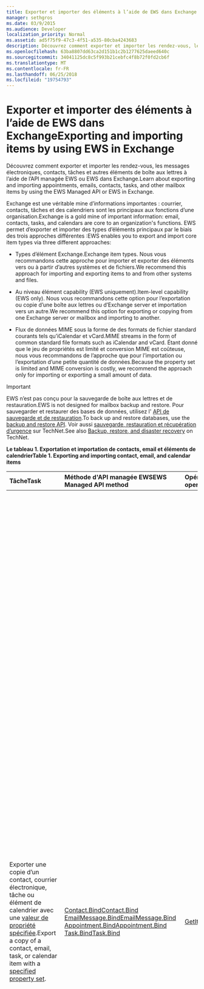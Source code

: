```yaml
---
title: Exporter et importer des éléments à l’aide de EWS dans Exchange
manager: sethgros
ms.date: 03/9/2015
ms.audience: Developer
localization_priority: Normal
ms.assetid: ad5f75f9-47c3-4f51-a535-80cba4243683
description: Découvrez comment exporter et importer les rendez-vous, les messages électroniques, contacts, tâches et autres éléments de boîte aux lettres à l’aide de l’API managée EWS ou EWS dans Exchange.
ms.openlocfilehash: 63ba8807dd63ca2d151b1c2b1277625daeed640c
ms.sourcegitcommit: 34041125dc8c5f993b21cebfc4f8b72f0fd2cb6f
ms.translationtype: MT
ms.contentlocale: fr-FR
ms.lasthandoff: 06/25/2018
ms.locfileid: "19754793"
---
```

# <a name="exporting-and-importing-items-by-using-ews-in-exchange"></a><span data-ttu-id="1744a-103">Exporter et importer des éléments à l’aide de EWS dans Exchange</span><span class="sxs-lookup"><span data-stu-id="1744a-103">Exporting and importing items by using EWS in Exchange</span></span>

<span data-ttu-id="1744a-104">Découvrez comment exporter et importer les rendez-vous, les messages électroniques, contacts, tâches et autres éléments de boîte aux lettres à l’aide de l’API managée EWS ou EWS dans Exchange.</span><span class="sxs-lookup"><span data-stu-id="1744a-104">Learn about exporting and importing appointments, emails, contacts, tasks, and other mailbox items by using the EWS Managed API or EWS in Exchange.</span></span> 
  
<span data-ttu-id="1744a-105">Exchange est une véritable mine d’informations importantes : courrier, contacts, tâches et des calendriers sont les principaux aux fonctions d’une organisation.</span><span class="sxs-lookup"><span data-stu-id="1744a-105">Exchange is a gold mine of important information: email, contacts, tasks, and calendars are core to an organization's functions.</span></span> <span data-ttu-id="1744a-106">EWS permet d’exporter et importer des types d’éléments principaux par le biais des trois approches différentes :</span><span class="sxs-lookup"><span data-stu-id="1744a-106">EWS enables you to export and import core item types via three different approaches:</span></span>
  
- <span data-ttu-id="1744a-107">Types d’élément Exchange.</span><span class="sxs-lookup"><span data-stu-id="1744a-107">Exchange item types.</span></span> <span data-ttu-id="1744a-108">Nous vous recommandons cette approche pour importer et exporter des éléments vers ou à partir d’autres systèmes et de fichiers.</span><span class="sxs-lookup"><span data-stu-id="1744a-108">We recommend this approach for importing and exporting items to and from other systems and files.</span></span>
    
- <span data-ttu-id="1744a-109">Au niveau élément capability (EWS uniquement).</span><span class="sxs-lookup"><span data-stu-id="1744a-109">Item-level capability (EWS only).</span></span> <span data-ttu-id="1744a-110">Nous vous recommandons cette option pour l’exportation ou copie d’une boîte aux lettres ou d’Exchange server et importation vers un autre.</span><span class="sxs-lookup"><span data-stu-id="1744a-110">We recommend this option for exporting or copying from one Exchange server or mailbox and importing to another.</span></span>
    
- <span data-ttu-id="1744a-111">Flux de données MIME sous la forme de des formats de fichier standard courants tels qu’iCalendar et vCard.</span><span class="sxs-lookup"><span data-stu-id="1744a-111">MIME streams in the form of common standard file formats such as iCalendar and vCard.</span></span> <span data-ttu-id="1744a-112">Étant donné que le jeu de propriétés est limité et conversion MIME est coûteuse, nous vous recommandons de l’approche que pour l’importation ou l’exportation d’une petite quantité de données.</span><span class="sxs-lookup"><span data-stu-id="1744a-112">Because the property set is limited and MIME conversion is costly, we recommend the approach only for importing or exporting a small amount of data.</span></span>
    
> [!IMPORTANT]
> <span data-ttu-id="1744a-113">EWS n’est pas conçu pour la sauvegarde de boîte aux lettres et de restauration.</span><span class="sxs-lookup"><span data-stu-id="1744a-113">EWS is not designed for mailbox backup and restore.</span></span> <span data-ttu-id="1744a-114">Pour sauvegarder et restaurer des bases de données, utilisez l' [API de sauvegarde et de restauration](../backup-restore/backup-and-restore-for-exchange-2013.md).</span><span class="sxs-lookup"><span data-stu-id="1744a-114">To back up and restore databases, use the [backup and restore API](../backup-restore/backup-and-restore-for-exchange-2013.md).</span></span> <span data-ttu-id="1744a-115">Voir aussi [sauvegarde, restauration et récupération d’urgence](http://technet.microsoft.com/en-us/library/dd876874%28v=exchg.150%29.aspx) sur TechNet.</span><span class="sxs-lookup"><span data-stu-id="1744a-115">See also [Backup, restore, and disaster recovery](http://technet.microsoft.com/en-us/library/dd876874%28v=exchg.150%29.aspx) on TechNet.</span></span> 
  
<span data-ttu-id="1744a-116">**Le tableau 1. Exportation et importation de contacts, email et éléments de calendrier**</span><span class="sxs-lookup"><span data-stu-id="1744a-116">**Table 1. Exporting and importing contact, email, and calendar items**</span></span>

|<span data-ttu-id="1744a-117">**Tâche**</span><span class="sxs-lookup"><span data-stu-id="1744a-117">**Task**</span></span>|<span data-ttu-id="1744a-118">**Méthode d'API managée EWS**</span><span class="sxs-lookup"><span data-stu-id="1744a-118">**EWS Managed API method**</span></span>|<span data-ttu-id="1744a-119">**Opération EWS**</span><span class="sxs-lookup"><span data-stu-id="1744a-119">**EWS operation**</span></span>|<span data-ttu-id="1744a-120">**Remarques**</span><span class="sxs-lookup"><span data-stu-id="1744a-120">**Notes**</span></span>|
|:-----|:-----|:-----|:-----|
|<span data-ttu-id="1744a-121">Exporter une copie d’un contact, courrier électronique, tâche ou élément de calendrier avec une [valeur de propriété spécifiée](properties-and-extended-properties-in-ews-in-exchange.md).</span><span class="sxs-lookup"><span data-stu-id="1744a-121">Export a copy of a contact, email, task, or calendar item with a [specified property set](properties-and-extended-properties-in-ews-in-exchange.md).</span></span>  <br/> |[<span data-ttu-id="1744a-122">Contact.Bind</span><span class="sxs-lookup"><span data-stu-id="1744a-122">Contact.Bind</span></span>](http://msdn.microsoft.com/en-us/library/microsoft.exchange.webservices.data.contact.bind%28v=exchg.80%29.aspx) <br/> [<span data-ttu-id="1744a-123">EmailMessage.Bind</span><span class="sxs-lookup"><span data-stu-id="1744a-123">EmailMessage.Bind</span></span>](http://msdn.microsoft.com/en-us/library/microsoft.exchange.webservices.data.emailmessage.bind%28v=exchg.80%29.aspx) <br/> [<span data-ttu-id="1744a-124">Appointment.Bind</span><span class="sxs-lookup"><span data-stu-id="1744a-124">Appointment.Bind</span></span>](http://msdn.microsoft.com/en-us/library/microsoft.exchange.webservices.data.appointment.bind%28v=exchg.80%29.aspx) <br/> [<span data-ttu-id="1744a-125">Task.Bind</span><span class="sxs-lookup"><span data-stu-id="1744a-125">Task.Bind</span></span>](http://msdn.microsoft.com/en-us/library/microsoft.exchange.webservices.data.task.bind%28v=exchg.80%29.aspx) <br/> |[<span data-ttu-id="1744a-126">GetItem</span><span class="sxs-lookup"><span data-stu-id="1744a-126">GetItem</span></span>](http://msdn.microsoft.com/library/e3590b8b-c2a7-4dad-a014-6360197b68e4%28Office.15%29.aspx) <br/> |<span data-ttu-id="1744a-127">Nous vous recommandons cette option si vous êtes exportation d’éléments de boîte aux lettres vers un autre système non-Exchange ou de fichiers (y compris la carte de visite et les types de fichiers iCal).</span><span class="sxs-lookup"><span data-stu-id="1744a-127">We recommend this option if you're exporting mailbox items to another non-Exchange system or file (including vCard and iCal file types).</span></span> <span data-ttu-id="1744a-128">Étant donné que vous contrôlez le jeu de propriétés exporté et étant donné que les performances sont meilleures pour le serveur Exchange, il s’agit généralement la meilleure option.</span><span class="sxs-lookup"><span data-stu-id="1744a-128">Because you have control over the exported property set, and because performance is better for the Exchange server, this is generally the best option.</span></span>  <br/> <span data-ttu-id="1744a-129">Selon les propriétés définies dans un élément de boîte aux lettres, et si votre application a connaissance de tous les identificateurs de propriété non schématisé (propriétés étendues) qui peuvent être définis sur un élément, cette option peut ne pas produire une copie de haute fidélité.</span><span class="sxs-lookup"><span data-stu-id="1744a-129">Depending on the properties set on a mailbox item, and whether your application is aware of all of the non-schematized property identifiers (extended properties) that might be set on an item, this option might not produce a full-fidelity copy.</span></span>  <br/> <span data-ttu-id="1744a-130">Ces méthodes et l’opération de fournissent le jeu de propriétés pour un élément ainsi que toutes les propriétés étendues demandées schématisé.</span><span class="sxs-lookup"><span data-stu-id="1744a-130">These methods and operation provide the schematized set of properties for an item plus any requested extended properties.</span></span> <span data-ttu-id="1744a-131">La méthode **Bind** ou **GetItem** operation ne peut fournir fidèle exportation d’éléments si vous connaissez les propriétés étendues sont définies sur un élément.</span><span class="sxs-lookup"><span data-stu-id="1744a-131">The **Bind** method or **GetItem** operation can only provide full-fidelity export of items if you know the extended properties that are set on an item.</span></span> <span data-ttu-id="1744a-132">Vous pouvez demander toutes les connus [les propriétés étendues](properties-and-extended-properties-in-ews-in-exchange.md) pour activer la fidélité.</span><span class="sxs-lookup"><span data-stu-id="1744a-132">You can request all the known [extended properties](properties-and-extended-properties-in-ews-in-exchange.md) to enable full fidelity.</span></span>  <br/> <span data-ttu-id="1744a-133">> [!TIP]> Vous pouvez utiliser la fonctionnalité de suivi dans l’API managée EWS pour obtenir la représentation XML des éléments exportés.</span><span class="sxs-lookup"><span data-stu-id="1744a-133">> [!TIP]> You can use the tracing feature in the EWS Managed API to get the XML representation of exported items.</span></span>           <span data-ttu-id="1744a-134">Pour plus d’informations, voir [Exporter un élément dans un format personnalisé](how-to-export-items-by-using-ews-in-exchange.md#bk_exportcustom).</span><span class="sxs-lookup"><span data-stu-id="1744a-134">For more information, see [Export an item into a custom format](how-to-export-items-by-using-ews-in-exchange.md#bk_exportcustom).</span></span>  <br/> |
|<span data-ttu-id="1744a-135">Importer une copie d’un contact, courrier électronique, tâche ou élément de calendrier avec une [valeur de propriété spécifiée](properties-and-extended-properties-in-ews-in-exchange.md).</span><span class="sxs-lookup"><span data-stu-id="1744a-135">Import a copy of a contact, email, task, or calendar item with a [specified property set](properties-and-extended-properties-in-ews-in-exchange.md).</span></span>  <br/> |[<span data-ttu-id="1744a-136">Contact.Save</span><span class="sxs-lookup"><span data-stu-id="1744a-136">Contact.Save</span></span>](http://msdn.microsoft.com/en-us/library/microsoft.exchange.webservices.data.contact.save%28v=exchg.80%29.aspx) <br/> [<span data-ttu-id="1744a-137">EmailMessage.Save</span><span class="sxs-lookup"><span data-stu-id="1744a-137">EmailMessage.Save</span></span>](http://msdn.microsoft.com/en-us/library/microsoft.exchange.webservices.data.emailmessage.save%28v=exchg.80%29.aspx) <br/> [<span data-ttu-id="1744a-138">Appointment.Save</span><span class="sxs-lookup"><span data-stu-id="1744a-138">Appointment.Save</span></span>](http://msdn.microsoft.com/en-us/library/microsoft.exchange.webservices.data.appointment.save%28v=exchg.80%29.aspx) <br/> [<span data-ttu-id="1744a-139">Task.Save</span><span class="sxs-lookup"><span data-stu-id="1744a-139">Task.Save</span></span>](http://msdn.microsoft.com/en-us/library/microsoft.exchange.webservices.data.task.save%28v=exchg.80%29.aspx) <br/> |[<span data-ttu-id="1744a-140">CreateItem</span><span class="sxs-lookup"><span data-stu-id="1744a-140">CreateItem</span></span>](http://msdn.microsoft.com/library/78a52120-f1d0-4ed7-8748-436e554f75b6%28Office.15%29.aspx) <br/> |<span data-ttu-id="1744a-141">Nous vous recommandons cette option pour importer des éléments de boîte aux lettres dans Exchange.</span><span class="sxs-lookup"><span data-stu-id="1744a-141">We recommend this option for importing mailbox items into Exchange.</span></span> <span data-ttu-id="1744a-142">Vous devrez peut-être définir des propriétés spéciales sur certains types d’éléments afin de maintenir l’état de l’élément importé.</span><span class="sxs-lookup"><span data-stu-id="1744a-142">You might have to set special properties on some item types in order to maintain the state of the imported item.</span></span> <span data-ttu-id="1744a-143">Étant donné que certaines propriétés sont définies uniquement par Exchange, et pas par les clients, il n’est pas toujours possible d’avoir une importation fidèle.</span><span class="sxs-lookup"><span data-stu-id="1744a-143">Because some properties are only set by Exchange and not by clients, it's not always possible to have a full-fidelity import.</span></span>  <br/> <span data-ttu-id="1744a-144">Par exemple, vous ne pouvez pas importer une réunion avec les participants dans une boîte aux lettres car Exchange définit les relations entre l’organisateur et les participants.</span><span class="sxs-lookup"><span data-stu-id="1744a-144">For example, you cannot import a meeting with attendees into a mailbox because Exchange sets the relationships between the organizer and attendees.</span></span> <span data-ttu-id="1744a-145">Cette relation seulement peut être établie par l’envoi des organisateurs et les participants à recevoir et de répondre à la demande de réunion.</span><span class="sxs-lookup"><span data-stu-id="1744a-145">This relationship can only be established by organizers sending and attendees receiving and responding to the meeting request.</span></span>  <br/> <span data-ttu-id="1744a-146">Objets de **rendez-vous** dans Exchange peuvent avoir les paramètres et les relations complexes.</span><span class="sxs-lookup"><span data-stu-id="1744a-146">**Appointment** objects in Exchange can have complex relationships and settings.</span></span> <span data-ttu-id="1744a-147">Rendez-vous ayant des participants (réunions) ont des paramètres qui lient l’organisateur de la réunion et les participants à la réunion.</span><span class="sxs-lookup"><span data-stu-id="1744a-147">Appointments that have attendees (meetings) have settings that tie together the meeting organizer and meeting attendees.</span></span> <span data-ttu-id="1744a-148">Ces paramètres ne sont pas conservées lorsque vous exportez et importez le rendez-vous.</span><span class="sxs-lookup"><span data-stu-id="1744a-148">These settings are not maintained when you export and import appointments.</span></span> <span data-ttu-id="1744a-149">Par programme rétablir réunion relations organisateur/participant directement suite les rendez-vous n'est pas pris en charge.</span><span class="sxs-lookup"><span data-stu-id="1744a-149">Programmatically reestablishing meeting organizer/attendee relationships directly on the appointments is not supported.</span></span> <span data-ttu-id="1744a-150">Une option que vous avez pour rétablir ces relations consiste à effectuer de post-traitement après une importation, puis avoir un organisateur renvoyer les réunions et ont les participants à accepter les réunions.</span><span class="sxs-lookup"><span data-stu-id="1744a-150">An option you do have for reestablishing those relationships is to perform post-processing after an import, then have an organizer resend the meetings and have the attendees accept the meetings.</span></span> <span data-ttu-id="1744a-151">Vous pouvez utiliser l’emprunt d’identité Exchange pour effectuer les appels pour l’organisateur et les participants.</span><span class="sxs-lookup"><span data-stu-id="1744a-151">You can use Exchange impersonation to make the calls for both the organizer and the attendees.</span></span> <span data-ttu-id="1744a-152">Vous devez modifier la propriété UID de l’objet **Appointment** avant de l’importer pour éviter d’avoir des réunions être correctement liées aux autres réunions dans une boîte aux lettres.</span><span class="sxs-lookup"><span data-stu-id="1744a-152">You should change the UID property of the **Appointment** object before you import to avoid having meetings be incorrectly related to other meetings in a mailbox.</span></span>  <br/> |
|<span data-ttu-id="1744a-153">Exporter une copie d’un contact, courrier électronique, tâche ou élément de calendrier dans fidèle.</span><span class="sxs-lookup"><span data-stu-id="1744a-153">Export a copy of a contact, email, task, or calendar item in full-fidelity.</span></span>  <br/> |<span data-ttu-id="1744a-154">Not applicable</span><span class="sxs-lookup"><span data-stu-id="1744a-154">Not applicable</span></span>  <br/> |[<span data-ttu-id="1744a-155">ExportItems</span><span class="sxs-lookup"><span data-stu-id="1744a-155">ExportItems</span></span>](http://msdn.microsoft.com/library/e2846abb-0b16-4732-bbd8-038a674672f6%28Office.15%29.aspx) <br/> |<span data-ttu-id="1744a-156">Il s’agit de la meilleure option pour l’exportation d’éléments de boîte aux lettres que vous souhaitez importer dans une boîte aux lettres Exchange.</span><span class="sxs-lookup"><span data-stu-id="1744a-156">This is the best option for exporting mailbox items that you want to import back into an Exchange mailbox.</span></span> <span data-ttu-id="1744a-157">Vous pouvez également utiliser cette option pour copier des éléments entre les boîtes aux lettres.</span><span class="sxs-lookup"><span data-stu-id="1744a-157">You can also use this option to copy items between mailboxes.</span></span> <span data-ttu-id="1744a-158">L’opération **ExportItems** fournit un flux qui représente l’élément que vous pouvez utiliser pour déplacer des informations entre des boîtes aux lettres.</span><span class="sxs-lookup"><span data-stu-id="1744a-158">The **ExportItems** operation provides an opaque stream that represents the item that you can use to move information between mailboxes.</span></span> <span data-ttu-id="1744a-159">Vous pouvez utiliser **ExportItems** avec l’opération [GetItem](http://msdn.microsoft.com/library/e3590b8b-c2a7-4dad-a014-6360197b68e4%28Office.15%29.aspx) pour créer un index pour rechercher les éléments dans un autre système.</span><span class="sxs-lookup"><span data-stu-id="1744a-159">You can use **ExportItems** with the [GetItem](http://msdn.microsoft.com/library/e3590b8b-c2a7-4dad-a014-6360197b68e4%28Office.15%29.aspx) operation to make an index for finding the items in another system.</span></span> <span data-ttu-id="1744a-160">Vous ne pouvez pas modifier le flux d’exportation.</span><span class="sxs-lookup"><span data-stu-id="1744a-160">You cannot change the export stream.</span></span>  <br/> <span data-ttu-id="1744a-161">Pour plus d’informations, voir [exporter des éléments de fidélité](how-to-export-items-by-using-ews-in-exchange.md#bk_exportfullfidelity).</span><span class="sxs-lookup"><span data-stu-id="1744a-161">For more information, see [Export items with full fidelity](how-to-export-items-by-using-ews-in-exchange.md#bk_exportfullfidelity).</span></span>  <br/> |
|<span data-ttu-id="1744a-162">Importer une copie d’un contact, courrier électronique, tâche ou élément de calendrier dans fidèle.</span><span class="sxs-lookup"><span data-stu-id="1744a-162">Import a copy of a contact, email, task, or calendar item in full-fidelity.</span></span>  <br/> |<span data-ttu-id="1744a-163">Not applicable</span><span class="sxs-lookup"><span data-stu-id="1744a-163">Not applicable</span></span>  <br/> |[<span data-ttu-id="1744a-164">UploadItems</span><span class="sxs-lookup"><span data-stu-id="1744a-164">UploadItems</span></span>](http://msdn.microsoft.com/library/a88cbe99-7968-454d-a545-4f92c330909f%28Office.15%29.aspx) <br/> |<span data-ttu-id="1744a-165">Il s’agit de la seule option pour l’importation des éléments qui ont été exportés par l’opération **ExportItems** .</span><span class="sxs-lookup"><span data-stu-id="1744a-165">This is the only option for importing items that were exported by the **ExportItems** operation.</span></span>  <br/> |
|<span data-ttu-id="1744a-166">Exporter une copie d’un contact, un e-mail ou un élément de calendrier sous forme de chaîne MIME pour un type de fichier courantes.</span><span class="sxs-lookup"><span data-stu-id="1744a-166">Export a copy of a contact, email, or calendar item as a MIME stream for a common file type.</span></span>  <br/> |[<span data-ttu-id="1744a-167">Contact.Bind</span><span class="sxs-lookup"><span data-stu-id="1744a-167">Contact.Bind</span></span>](http://msdn.microsoft.com/en-us/library/microsoft.exchange.webservices.data.contact.bind%28v=exchg.80%29.aspx) <br/> [<span data-ttu-id="1744a-168">EmailMessage.Bind</span><span class="sxs-lookup"><span data-stu-id="1744a-168">EmailMessage.Bind</span></span>](http://msdn.microsoft.com/en-us/library/microsoft.exchange.webservices.data.emailmessage.bind%28v=exchg.80%29.aspx) <br/> [<span data-ttu-id="1744a-169">Appointment.Bind</span><span class="sxs-lookup"><span data-stu-id="1744a-169">Appointment.Bind</span></span>](http://msdn.microsoft.com/en-us/library/microsoft.exchange.webservices.data.appointment.bind%28v=exchg.80%29.aspx) <br/> |<span data-ttu-id="1744a-170">**GetItem**</span><span class="sxs-lookup"><span data-stu-id="1744a-170">**GetItem**</span></span> <br/> |<span data-ttu-id="1744a-171">Vous pouvez utiliser la propriété [MimeContent](http://msdn.microsoft.com/en-us/library/microsoft.exchange.webservices.data.item.mimecontent%28v=exchg.80%29.aspx) pour obtenir la représentation sous forme de flux de données MIME d’un élément.</span><span class="sxs-lookup"><span data-stu-id="1744a-171">You can use the [MimeContent](http://msdn.microsoft.com/en-us/library/microsoft.exchange.webservices.data.item.mimecontent%28v=exchg.80%29.aspx) property to get the MIME stream representation of an item.</span></span>  <br/> <span data-ttu-id="1744a-172">Il fournit un sous-ensemble de toutes les propriétés de base sur un élément.</span><span class="sxs-lookup"><span data-stu-id="1744a-172">This will provide a basic subset of all the properties on an item.</span></span> <span data-ttu-id="1744a-173">Meilleure pratique, utilisez uniquement le flux MIME pour les opérations uniques.</span><span class="sxs-lookup"><span data-stu-id="1744a-173">As a best practice, only use the MIME stream for one-off operations.</span></span> <span data-ttu-id="1744a-174">Ne comptez pas sur MIME pour importants et fréquent importation/exportation d’éléments, car Exchange effectue la conversion de contenu pour le MIME et cela peut affecter les performances.</span><span class="sxs-lookup"><span data-stu-id="1744a-174">Do not rely on MIME for large and frequent importing/exporting of items, because Exchange performs content conversion for the MIME and this can affect performance.</span></span>  <br/> <span data-ttu-id="1744a-175">Le flux MIME de **Contact** est un fichier [vCard](http://www.faqs.org/rfcs/rfc2426.mdl) (.vcf).</span><span class="sxs-lookup"><span data-stu-id="1744a-175">The **Contact** MIME stream is a [vCard](http://www.faqs.org/rfcs/rfc2426.mdl) (.vcf) file.</span></span> <span data-ttu-id="1744a-176">Selon les propriétés définies sur un contact, il peut ne pas produire une copie de haute fidélité.</span><span class="sxs-lookup"><span data-stu-id="1744a-176">Depending on the properties set on a contact, this might not produce a full-fidelity copy.</span></span> <span data-ttu-id="1744a-177">Notez que vous ne pouvez pas importer un contact à l’aide du flux MIME vCard.</span><span class="sxs-lookup"><span data-stu-id="1744a-177">Note that you cannot import a contact by using the vCard MIME stream.</span></span> <span data-ttu-id="1744a-178">Pour plus d’informations, consultez la rubrique [Exporter un contact dans un fichier vCard](how-to-export-items-by-using-ews-in-exchange.md#bk_exportvcardmime).</span><span class="sxs-lookup"><span data-stu-id="1744a-178">To learn more, see [Export a contact into a vCard file](how-to-export-items-by-using-ews-in-exchange.md#bk_exportvcardmime).</span></span>  <br/> <span data-ttu-id="1744a-179">Le flux MIME **EmailMessage** est un fichier .eml.</span><span class="sxs-lookup"><span data-stu-id="1744a-179">The **EmailMessage** MIME stream is an .eml file.</span></span> <span data-ttu-id="1744a-180">Le format .eml est pratique car Outlook et autres clients de messagerie peuvent identifier.</span><span class="sxs-lookup"><span data-stu-id="1744a-180">The .eml format is convenient because Outlook and other email clients can identify it.</span></span> <span data-ttu-id="1744a-181">Vous pouvez également utiliser le flux MIME pour créer un fichier .mht, qui est très utile car de nombreux navigateurs peuvent utiliser ce type de fichier.</span><span class="sxs-lookup"><span data-stu-id="1744a-181">You can also use the MIME stream to create an .mht file, which is convenient because many browsers can use that file type.</span></span> <span data-ttu-id="1744a-182">Pour exporter un message électronique vers un fichier .msg EWS ne fournit pas un flux de fichier .msg.</span><span class="sxs-lookup"><span data-stu-id="1744a-182">EWS doesn't provide a .msg file stream for exporting an email to a .msg file.</span></span> <span data-ttu-id="1744a-183">Les options disponibles pour l’exportation d’un fichier .msg sont à construction [un. Fichier MSG](http://msdn.microsoft.com/en-us/library/cc463912%28v=EXCHG.80%29.aspx) dans les résultats d’une méthode **EmailMessage.Bind** ou une opération de **GetItem** appeler, ou utilisez une API tierce qui appelle EWS et construit le fichier .msg à partir des résultats.</span><span class="sxs-lookup"><span data-stu-id="1744a-183">Your options for exporting an .msg file are to either [construct an .MSG file](http://msdn.microsoft.com/en-us/library/cc463912%28v=EXCHG.80%29.aspx) from the results of an **EmailMessage.Bind** method or **GetItem** operation call, or use a third-party API that calls EWS and constructs the .msg file from the results.</span></span> <span data-ttu-id="1744a-184">Pour plus d’informations, voir [Exporter un message électronique en tant que fichier .eml](how-to-export-items-by-using-ews-in-exchange.md#bk_exportemailmime).</span><span class="sxs-lookup"><span data-stu-id="1744a-184">For more information, see [Export an email as an .eml file](how-to-export-items-by-using-ews-in-exchange.md#bk_exportemailmime).</span></span>  <br/> <span data-ttu-id="1744a-185">Le flux MIME **rendez-vous** est un fichier iCal (.ics).</span><span class="sxs-lookup"><span data-stu-id="1744a-185">The **Appointment** MIME stream is an iCal (.ics) file.</span></span> <span data-ttu-id="1744a-186">Le format .ics est pratique car Outlook et autres clients de messagerie peuvent identifier.</span><span class="sxs-lookup"><span data-stu-id="1744a-186">The .ics format is convenient because Outlook and other email clients can identify it.</span></span> <span data-ttu-id="1744a-187">Il n’est pas une option viable pour l’exportation des réunions, car les informations sur le participant ne sont pas fournies dans le flux MIME.</span><span class="sxs-lookup"><span data-stu-id="1744a-187">This is not a viable option for exporting meetings because attendee information is not provided in the MIME stream.</span></span> <span data-ttu-id="1744a-188">Pièces jointes et autres propriétés ne peuvent pas être incluses dans le flux MIME.</span><span class="sxs-lookup"><span data-stu-id="1744a-188">Attachments and other properties might not be included in the MIME stream.</span></span> <span data-ttu-id="1744a-189">Envisagez de construire le format iCal à partir de l’objet [rendez-vous](http://msdn.microsoft.com/en-us/library/microsoft.exchange.webservices.data.appointment%28v=exchg.80%29.aspx) ou du code XML renvoyé par l’opération **GetItem** .</span><span class="sxs-lookup"><span data-stu-id="1744a-189">Consider constructing the iCal format from either the [Appointment](http://msdn.microsoft.com/en-us/library/microsoft.exchange.webservices.data.appointment%28v=exchg.80%29.aspx) object or from the XML returned by the **GetItem** operation.</span></span> <span data-ttu-id="1744a-190">De cette manière, vous pouvez capturer plusieurs propriétés avec des propriétés étendues Exchange (« x » propriétés) dans le fichier iCal.</span><span class="sxs-lookup"><span data-stu-id="1744a-190">This way, you can capture more of the Exchange properties with extended properties ("X-' properties) in the iCal file.</span></span> <span data-ttu-id="1744a-191">Vous pouvez également exporter un rendez-vous au format XML.</span><span class="sxs-lookup"><span data-stu-id="1744a-191">You can also export an appointment in XML form.</span></span> <span data-ttu-id="1744a-192">Appeler l’opération **GetItem** et enregistrez le fichier XML dans votre système.</span><span class="sxs-lookup"><span data-stu-id="1744a-192">Call the **GetItem** operation and save the XML in your system.</span></span> <span data-ttu-id="1744a-193">Vous pouvez également utiliser la [fonctionnalité de suivi](how-to-trace-requests-responses-to-troubleshoot-ews-managed-api-applications.md) dans l’API managée EWS pour capturer les données XML à placer dans une base de données XML.</span><span class="sxs-lookup"><span data-stu-id="1744a-193">You can also use the [tracing functionality](how-to-trace-requests-responses-to-troubleshoot-ews-managed-api-applications.md) in the EWS Managed API to capture the XML to put in an XML database.</span></span> <span data-ttu-id="1744a-194">Pour plus d’informations, voir [exportation d’un rendez-vous au format de fichier iCal](how-to-export-items-by-using-ews-in-exchange.md#bk_exporticalmime).</span><span class="sxs-lookup"><span data-stu-id="1744a-194">For more information, see [Exporting an appointment as an iCal file](how-to-export-items-by-using-ews-in-exchange.md#bk_exporticalmime).</span></span>  <br/> |
|<span data-ttu-id="1744a-195">Importer une copie d’un élément de courrier ou calendrier sous forme de chaîne MIME pour un type de fichier courantes.</span><span class="sxs-lookup"><span data-stu-id="1744a-195">Import a copy of an email or calendar item as a MIME stream for a common file type.</span></span>  <br/> |[<span data-ttu-id="1744a-196">EmailMessage.Save</span><span class="sxs-lookup"><span data-stu-id="1744a-196">EmailMessage.Save</span></span>](http://msdn.microsoft.com/en-us/library/microsoft.exchange.webservices.data.emailmessage.save%28v=exchg.80%29.aspx) <br/> [<span data-ttu-id="1744a-197">Appointment.Save</span><span class="sxs-lookup"><span data-stu-id="1744a-197">Appointment.Save</span></span>](http://msdn.microsoft.com/en-us/library/microsoft.exchange.webservices.data.appointment.save%28v=exchg.80%29.aspx) <br/> |<span data-ttu-id="1744a-198">**CreateItem**</span><span class="sxs-lookup"><span data-stu-id="1744a-198">**CreateItem**</span></span> <br/> |<span data-ttu-id="1744a-199">Vous pouvez importer un fichier .eml ou .ics à l’aide de la propriété **MimeContent** sur un objet **EmailMessage** ou **d’un rendez-vous** .</span><span class="sxs-lookup"><span data-stu-id="1744a-199">You can import an .eml or .ics file by using the **MimeContent** property on an **EmailMessage** or **Appointment** object.</span></span> <span data-ttu-id="1744a-200">Vous devez définir le [PidTagMessageFlags (0x0E07)](http://msdn.microsoft.com/en-us/library/office/cc839733%28v=office.15%29.aspx) propriété étendue si le courrier électronique n’est pas un brouillon.</span><span class="sxs-lookup"><span data-stu-id="1744a-200">You will need to set the [PidTagMessageFlags (0x0E07)](http://msdn.microsoft.com/en-us/library/office/cc839733%28v=office.15%29.aspx) extended property if the email is not a draft.</span></span>  <br/> <span data-ttu-id="1744a-201">Vous ne pouvez pas utiliser cette approche pour importer des réunions.</span><span class="sxs-lookup"><span data-stu-id="1744a-201">You cannot use this approach to import meetings.</span></span>  <br/> |
   
## <a name="alternatives-to-exporting-and-importing-items-by-using-ews"></a><span data-ttu-id="1744a-202">Alternatives pour exporter et importer des éléments à l’aide de EWS</span><span class="sxs-lookup"><span data-stu-id="1744a-202">Alternatives to exporting and importing items by using EWS</span></span>
<span data-ttu-id="1744a-203"><a name="alternatives"> </a></span><span class="sxs-lookup"><span data-stu-id="1744a-203"></span></span>

<span data-ttu-id="1744a-204">Autres options sont disponibles pour exporing et des éléments de l’importation vers et à partir d’une boîte aux lettres Exchange.</span><span class="sxs-lookup"><span data-stu-id="1744a-204">Other options are available for exporing and importing items to and from an Exchange mailbox.</span></span> <span data-ttu-id="1744a-205">Voici quelques idées à prendre en compte lorsque vous concevez votre importation et exportez de stratégie :</span><span class="sxs-lookup"><span data-stu-id="1744a-205">The following are some ideas to consider when you design your import and export strategy:</span></span>
  
- <span data-ttu-id="1744a-206">Utiliser PowerShell pour appeler EWS et mettre en forme la sortie dans un fichier .csv.</span><span class="sxs-lookup"><span data-stu-id="1744a-206">Use PowerShell to call EWS and format the output into a .csv file.</span></span>
    
- <span data-ttu-id="1744a-207">Utiliser des bibliothèques de tiers qui implémentent MAPI pour exporter et importer des éléments.</span><span class="sxs-lookup"><span data-stu-id="1744a-207">Use third-party libraries that implement MAPI to export and import items.</span></span> <span data-ttu-id="1744a-208">Bibliothèques de tiers convertir EWS fichiers .msg sont trop disponibles.</span><span class="sxs-lookup"><span data-stu-id="1744a-208">Third-party libraries that convert EWS to .msg files are available too.</span></span>
    
- <span data-ttu-id="1744a-209">Utilisez les applets de commande Exchange Management Shell et [MailboxImportRequest](http://technet.microsoft.com/en-us/library/ff607310%28v=exchg.150%29.aspx) et [MailboxExportRequest](http://technet.microsoft.com/en-us/library/ff607299%28v=exchg.150%29.aspx) pour [honorer d’importation de boîte aux lettres demandes d’exportation](http://technet.microsoft.com/en-us/library/ee633455%28v=exchg.150%29.aspx).</span><span class="sxs-lookup"><span data-stu-id="1744a-209">Use the Exchange Management Shell and the [MailboxImportRequest](http://technet.microsoft.com/en-us/library/ff607310%28v=exchg.150%29.aspx) and [MailboxExportRequest](http://technet.microsoft.com/en-us/library/ff607299%28v=exchg.150%29.aspx) cmdlets to [fulfill mailbox import and export requests](http://technet.microsoft.com/en-us/library/ee633455%28v=exchg.150%29.aspx).</span></span> 
    
- <span data-ttu-id="1744a-210">Utilisez les [options d’importation d’Outlook](http://office.microsoft.com/en-us/outlook-help/import-outlook-items-from-an-outlook-data-file-pst-HA102505743.aspx) pour importer et exporter les éléments.</span><span class="sxs-lookup"><span data-stu-id="1744a-210">Use [Outlook's import options](http://office.microsoft.com/en-us/outlook-help/import-outlook-items-from-an-outlook-data-file-pst-HA102505743.aspx) to import and export items.</span></span> 
    
## <a name="in-this-section"></a><span data-ttu-id="1744a-211">Dans cette section</span><span class="sxs-lookup"><span data-stu-id="1744a-211">In this section</span></span>
<span data-ttu-id="1744a-212"><a name="alternatives"> </a></span><span class="sxs-lookup"><span data-stu-id="1744a-212"></span></span>

- [<span data-ttu-id="1744a-213">Exporter les éléments à l’aide de EWS dans Exchange</span><span class="sxs-lookup"><span data-stu-id="1744a-213">Export items by using EWS in Exchange</span></span>](how-to-export-items-by-using-ews-in-exchange.md)
    
- [<span data-ttu-id="1744a-214">Importer des éléments à l’aide de EWS dans Exchange</span><span class="sxs-lookup"><span data-stu-id="1744a-214">Import items by using EWS in Exchange</span></span>](how-to-import-items-by-using-ews-in-exchange.md)
    
## <a name="see-also"></a><span data-ttu-id="1744a-215">Voir aussi</span><span class="sxs-lookup"><span data-stu-id="1744a-215">See also</span></span>


- [<span data-ttu-id="1744a-216">Sauvegarde, restauration et récupération d’urgence</span><span class="sxs-lookup"><span data-stu-id="1744a-216">Backup, Restore, and Disaster Recovery</span></span>](http://technet.microsoft.com/en-us/library/dd876874%28v=exchg.150%29.aspx)
    
- [<span data-ttu-id="1744a-217">Journalisation</span><span class="sxs-lookup"><span data-stu-id="1744a-217">Journaling</span></span>](http://technet.microsoft.com/en-us/library/aa998649%28v=exchg.150%29.aspx)
    
- [<span data-ttu-id="1744a-218">Du calendrier Internet et planification de la spécification d’objet principal (RFC 5545)</span><span class="sxs-lookup"><span data-stu-id="1744a-218">Internet Calendaring and Scheduling Core Object Specification (RFC 5545)</span></span>](http://tools.ietf.org/html/rfc5545)
    
- [<span data-ttu-id="1744a-219">Synchronisation de la boîte aux lettres et les services EWS d'Exchange</span><span class="sxs-lookup"><span data-stu-id="1744a-219">Mailbox synchronization and EWS in Exchange</span></span>](mailbox-synchronization-and-ews-in-exchange.md)
    

